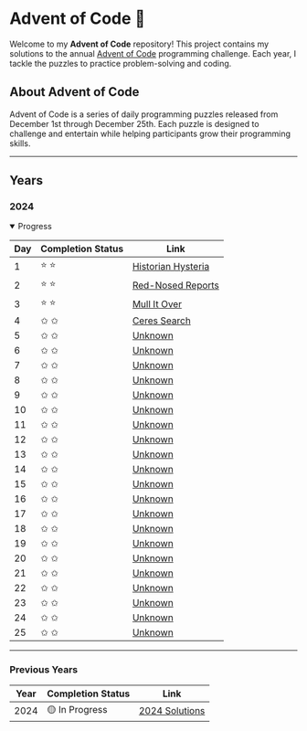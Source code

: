# Advent of Code 🎄

Welcome to my **Advent of Code** repository! This project contains my solutions to the annual [Advent of Code](https://adventofcode.com) programming challenge. Each year, I tackle the puzzles to practice problem-solving and coding.

## About Advent of Code

Advent of Code is a series of daily programming puzzles released from December 1st through December 25th. Each puzzle is designed to challenge and entertain while helping participants grow their programming skills.

---

## Years

### 2024

<details open>

<summary>Progress</summary>

| Day | Completion Status | Link                                    |
| --- | ----------------- | --------------------------------------- |
| 1   | ⭐️ ⭐️           | [Historian Hysteria](./2024/src/day-1/) |
| 2   | ⭐️ ⭐️           | [Red-Nosed Reports](./2024/src/day-2/)  |
| 3   | ⭐️ ⭐️           | [Mull It Over](./2024/src/day-3/)       |
| 4   | ✩ ✩               | [Ceres Search](./2024/src/day-4/)       |
| 5   | ✩ ✩               | [Unknown](./2024/src/day-5/)            |
| 6   | ✩ ✩               | [Unknown](./2024/src/day-6/)            |
| 7   | ✩ ✩               | [Unknown](./2024/src/day-7/)            |
| 8   | ✩ ✩               | [Unknown](./2024/src/day-8/)            |
| 9   | ✩ ✩               | [Unknown](./2024/src/day-9/)            |
| 10  | ✩ ✩               | [Unknown](./2024/src/day-10/)           |
| 11  | ✩ ✩               | [Unknown](./2024/src/day-11/)           |
| 12  | ✩ ✩               | [Unknown](./2024/src/day-12/)           |
| 13  | ✩ ✩               | [Unknown](./2024/src/day-13/)           |
| 14  | ✩ ✩               | [Unknown](./2024/src/day-14/)           |
| 15  | ✩ ✩               | [Unknown](./2024/src/day-15/)           |
| 16  | ✩ ✩               | [Unknown](./2024/src/day-16/)           |
| 17  | ✩ ✩               | [Unknown](./2024/src/day-17/)           |
| 18  | ✩ ✩               | [Unknown](./2024/src/day-18/)           |
| 19  | ✩ ✩               | [Unknown](./2024/src/day-19/)           |
| 20  | ✩ ✩               | [Unknown](./2024/src/day-20/)           |
| 21  | ✩ ✩               | [Unknown](./2024/src/day-21/)           |
| 22  | ✩ ✩               | [Unknown](./2024/src/day-22/)           |
| 23  | ✩ ✩               | [Unknown](./2024/src/day-23/)           |
| 24  | ✩ ✩               | [Unknown](./2024/src/day-24/)           |
| 25  | ✩ ✩               | [Unknown](./2024/src/day-25/)           |

</details>

---

### Previous Years

| Year | Completion Status | Link                      |
| ---- | ----------------- | ------------------------- |
| 2024 | 🟡 In Progress    | [2024 Solutions](./2024/) |

